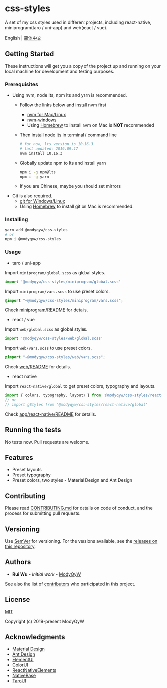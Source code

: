 # css-styles

A set of my css styles used in different projects, including react-native, miniprogram(taro / uni-app) and web(react / vue).

English | [简体中文](README.CN.md)

## Getting Started

These instructions will get you a copy of the project up and running on your local machine for development and testing purposes.

### Prerequisites

- Using nvm, node lts, npm lts and yarn is recommended.
  - Follow the links below and install nvm first
    - [nvm for Mac/Linux](https://github.com/nvm-sh/nvm)
    - [nvm-windows](https://github.com/coreybutler/nvm-windows)
    - Using [Homebrew](https://brew.sh/) to install nvm on Mac is **NOT** recommended
  - Then install node lts in terminal / command line

    ```sh
    # for now, lts version is 10.16.3
    # last updated: 2019.09.17
    nvm install 10.16.3
    ```

  - Globally update npm to lts and install yarn

    ```sh
    npm i -g npm@lts
    npm i -g yarn
    ```

  - If you are Chinese, maybe you should set mirrors
- Git is also required.
  - [git for Windows/Linux](https://git-scm.com/downloads)
  - Using [Homebrew](https://brew.sh/) to install git on Mac is recommended.

### Installing

```sh
yarn add @modyqyw/css-styles
# or
npm i @modyqyw/css-styles
```

### Usage

- taro / uni-app

Import `miniprogram/global.scss` as global styles.

```js
import '@modyqyw/css-styles/miniprogram/global.scss'
```

Import `miniprogram/vars.scss` to use preset colors.

```scss
@import "~@modyqyw/css-styles/miniprogram/vars.scss";
```

Check [miniprogram/README](./miniprogram/README.md) for details.

- react / vue

Import `web/global.scss` as global styles.

```js
import '@modyqyw/css-styles/web/global.scss'
```

Import `web/vars.scss` to use preset colors.

```scss
@import "~@modyqyw/css-styles/web/vars.scss";
```

Check [web/README](./web/README.md) for details.

- react native

Import `react-native/global` to get preset colors, typography and layouts.

```js
import { colors, typography, layouts } from '@modyqyw/css-styles/react-native/global'
// or
// import gStyles from '@modyqyw/css-styles/react-native/global'
```

Check [app/react-native/README](./react-native/README.md) for details.

## Running the tests

No tests now. Pull requests are welcome.

## Features

- Preset layouts
- Preset typography
- Preset colors, two styles - Material Design and Ant Design

## Contributing

Please read [CONTRIBUTING.md](./CONTRIBUTING.md) for details on code of conduct, and the process for submitting pull requests.

## Versioning

Use [SemVer](http://semver.org/) for versioning. For the versions available, see the [releases on this repository](https://github.com/ModyQyW/css-styles/releases).

## Authors

- **Rui Wu** - *Initial work* - [ModyQyW](https://github.com/ModyQyW)

See also the list of [contributors](https://github.com/ModyQyW/css-styles/contributors) who participated in this project.

## License

[MIT](./LICENSE)

Copyright (c) 2019-present ModyQyW

## Acknowledgments

- [Material Design](https://material.io/)
- [Ant Design](https://ant.design/)
- [ElementUI](https://element.eleme.io/)
- [ColorUI](https://www.color-ui.com/)
- [ReactNativeElements](https://react-native-training.github.io/react-native-elements/)
- [NativeBase](https://nativebase.io/)
- [TaroUI](https://taro-ui.aotu.io/#/)
